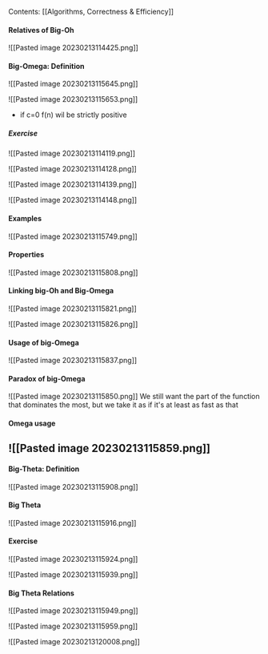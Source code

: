 Contents:
[[Algorithms, Correctness & Efficiency]]
#### Relatives of Big-Oh
![[Pasted image 20230213114425.png]]

#### Big-Omega: Definition
![[Pasted image 20230213115645.png]]

![[Pasted image 20230213115653.png]]
- if c=0 f(n) wil be strictly positive
##### Exercise
![[Pasted image 20230213114119.png]]

![[Pasted image 20230213114128.png]]

![[Pasted image 20230213114139.png]]

![[Pasted image 20230213114148.png]]

#### Examples
![[Pasted image 20230213115749.png]]

#### Properties
![[Pasted image 20230213115808.png]]

#### Linking big-Oh and Big-Omega
![[Pasted image 20230213115821.png]]

![[Pasted image 20230213115826.png]]

#### Usage of big-Omega
![[Pasted image 20230213115837.png]]

#### Paradox of big-Omega
![[Pasted image 20230213115850.png]]
We still want the part of the function that dominates the most, but we take it as if it's at least as fast as that
#### Omega usage
![[Pasted image 20230213115859.png]]
- 
#### Big-Theta: Definition
![[Pasted image 20230213115908.png]]

#### Big Theta
![[Pasted image 20230213115916.png]]

#### Exercise
![[Pasted image 20230213115924.png]]

![[Pasted image 20230213115939.png]]

#### Big Theta Relations
![[Pasted image 20230213115949.png]]

![[Pasted image 20230213115959.png]]

![[Pasted image 20230213120008.png]]

